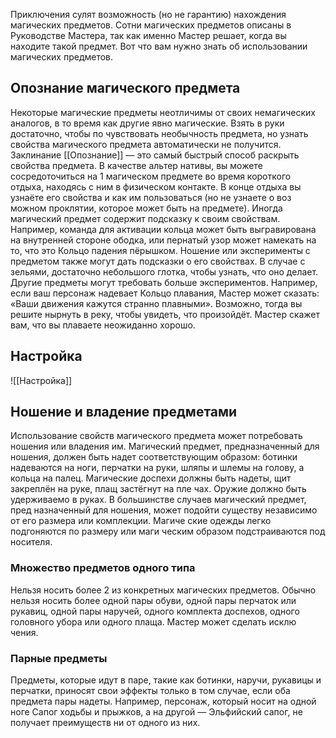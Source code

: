 Приключения сулят возможность (но не гарантию) нахождения магических предметов. Сотни магических предметов описаны в Руководстве Мастера, так как именно Мастер решает, когда вы находите такой предмет. Вот что вам нужно знать об использовании магических предметов.

## Опознание магического предмета
Некоторые магические предметы неотличимы от своих немагических аналогов, в то время как другие явно магические. Взять в руки достаточно, чтобы по чувствовать необычность предмета, но узнать свойства магического предмета автоматически не получится. 
Заклинание [[Опознание]] — это самый быстрый способ раскрыть свойства предмета. В качестве альтер нативы, вы можете сосредоточиться на 1 магическом предмете во время короткого отдыха, находясь с ним в физическом контакте. В конце отдыха вы узнаёте его свойства и как им пользоваться (но не узнаете о воз можном проклятии, которое может быть на предмете). 
Иногда магический предмет содержит подсказку к своим свойствам. Например, команда для активации кольца может быть выгравирована на внутренней стороне ободка, или пернатый узор может намекать на то, что это Кольцо падения пёрышком. 
Ношение или эксперименты с предметом также могут дать подсказки о его свойствах. В случае с зельями, достаточно небольшого глотка, чтобы узнать, что оно делает. Другие предметы могут требовать больше экспериментов. Например, если ваш персонаж надевает Кольцо плавания, Мастер может сказать: «Ваши движения кажутся странно плавными». Возможно, тогда вы решите нырнуть в реку, чтобы увидеть, что произойдёт. Мастер скажет вам, что вы плаваете неожиданно хорошо.

## Настройка
![[Настройка]]

## Ношение и владение предметами
Использование свойств магического предмета может потребовать ношения или владения им. Магический предмет, предназначенный для ношения, должен быть надет соответствующим образом: ботинки надеваются на ноги, перчатки на руки, шляпы и шлемы на голову, а кольца на палец. Магические доспехи должны быть надеты, щит закреплён на руке, плащ застёгнут на пле чах. Оружие должно быть удерживаемо в руках. В большинстве случаев магический предмет, пред назначенный для ношения, может подойти существу независимо от его размера или комплекции. Магиче ские одежды легко подгоняются по размеру или маги ческим образом подстраиваются под носителя.

### Множество предметов одного типа
Нельзя носить более 2 из конкретных магических предметов. Обычно нельзя носить более одной пары обуви, одной пары перчаток или рукавиц, одной пары наручей, одного комплекта доспехов, одного головного убора или одного плаща. Мастер может сделать исклю чения.

### Парные предметы
Предметы, которые идут в паре, такие как ботинки, наручи, рукавицы и перчатки, приносят свои эффекты только в том случае, если оба предмета пары надеты. Например, персонаж, который носит на одной ноге Сапог ходьбы и прыжков, а на другой — Эльфийский сапог, не получает преимуществ ни от одного из них.